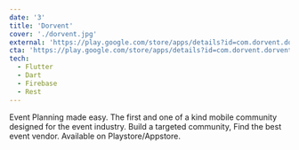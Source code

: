```yaml
---
date: '3'
title: 'Dorvent'
cover: './dorvent.jpg'
external: 'https://play.google.com/store/apps/details?id=com.dorvent.dorvent'
cta: 'https://play.google.com/store/apps/details?id=com.dorvent.dorvent'
tech:
  - Flutter
  - Dart
  - Firebase
  - Rest
---
```


Event Planning made easy. The first and one of a kind mobile community designed for the event industry. Build a targeted community, Find the best event vendor. Available on Playstore/Appstore.

